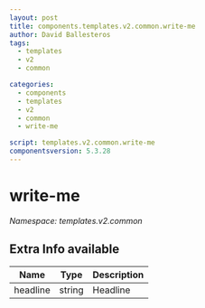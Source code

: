 ```yaml
---
layout: post
title: components.templates.v2.common.write-me
author: David Ballesteros
tags:
  - templates
  - v2
  - common

categories:
  - components
  - templates
  - v2
  - common
  - write-me

script: templates.v2.common.write-me
componentsversion: 5.3.28
---
```

# write-me

*Namespace: templates.v2.common*

## Extra Info available

| Name | Type | Description |
| --- | --- | --- |
| headline | string | Headline |